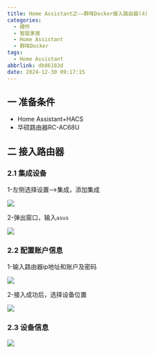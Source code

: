 ```yaml
---
title: Home Assistant之——群晖Docker接入路由器(4)
categories:
  - 硬件
  - 智能家居
  - Home Assistant
  - 群晖Docker
tags:
  - Home Assistant
abbrlink: db86183d
date: 2024-12-30 09:17:15
---
```

## 一 准备条件

* Home Assistant+HACS
* 华硕路由器RC-AC68U

<!--more-->

## 二 接入路由器

### 2.1 集成设备

1-左侧选择设置—>集成，添加集成

![][1]

2-弹出窗口，输入`asus`

![][2]

### 2.2 配置账户信息

1-输入路由器ip地址和账户及密码

![][3]

2-接入成功后，选择设备位置

![][4]

### 2.3 设备信息

![][5]





[1]:https://cdn.jsdelivr.net/gh/PGzxc/CDN/blog-ha/ha-docker-4-router-setting-1.png
[2]:https://cdn.jsdelivr.net/gh/PGzxc/CDN/blog-ha/ha-docker-4-router-search-2.png
[3]:https://cdn.jsdelivr.net/gh/PGzxc/CDN/blog-ha/ha-docker-4-router-info-3.png
[4]:https://cdn.jsdelivr.net/gh/PGzxc/CDN/blog-ha/ha-docker-4-router-success-4.png
[5]:https://cdn.jsdelivr.net/gh/PGzxc/CDN/blog-ha/ha-docker-4-router-detail-5.png
